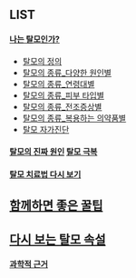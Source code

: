 ##  LIST

####  [나는 탈모인가?](/m04/m0401)  
- [탈모의 정의](/m04/m0401/m040101)
- [탈모의 종류_다양한 원인별](/m04/m0401/m040102)
- [탈모의 종류_연령대별](/m04/m0401/m040103)
- [탈모의 종류_피부 타입별](/m04/m0401/m040104)
- [탈모의 종류_전조증상별](/m04/m0401/m040105)
- [탈모의 종류_복용하는 의약품별](/m04/m0401/m040106)
- [탈모 자가진단](/m04/m0401/m040107)  

#### [탈모의 진짜 원인](/m04/m0402) [탈모 극복](/m0403)

####  [탈모 치료법 다시 보기](/m04/m0404)    

##

##  [함께하면 좋은 꿀팁](/m04/m0405) 
 
#### 

## [다시 보는 탈모 속설](/m04/m0406)
  
####  [과학적 근거](/m04/m0407)  


<!--stackedit_data:
eyJoaXN0b3J5IjpbLTE2MDYwMTYzNzMsMTU5MTEzMzk5NywxNj
E1ODg3ODYsMjA4Mzc5MiwtMTMyOTYwMTg0MywxNTU0OTE4MjQ2
LC0xMjcxNzQyMzI4LC0yMTMyMTYzNzM1LDEwOTY2NTczODgsLT
EzMTQxNTAyMDksLTE3Nzc5NTEzNTBdfQ==
-->